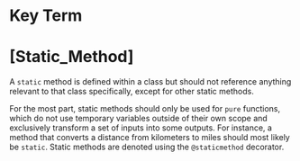 # Key Term

# [Static_Method]
A `static` method is defined within a class but should not reference anything relevant 
to that class specifically, except for other static methods.

For the most part, static methods should only be used for `pure` functions, which do 
not use temporary variables outside of their own scope and exclusively transform a 
set of inputs into some outputs. For instance, a method that converts a distance from 
kilometers to miles should most likely be `static`. Static methods are denoted using 
the `@staticmethod` decorator.
